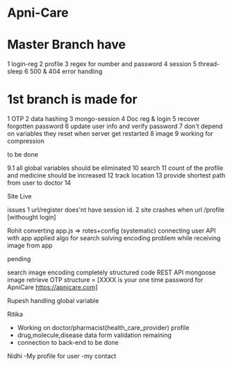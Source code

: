 # Apni-Care

# Master Branch have
1 login-reg
2 profile
3 regex for number and password
4 session
5 thread-sleep
6 500 & 404 error handling

# 1st branch is made for
1 OTP
2 data hashing
3 mongo-session
4 Doc reg & login
5 recover forgotten password
6 update user info and verify password
7 don't depend on variables they reset when server get restarted
8 image
9 working for compression

to be done

9.1 all global variables should be eliminated
10 search
11 count of the profile and medicine should be increased
12 track location
13 provide shortest path from user to doctor
14




Site Live

issues
1 url/register does'nt have session id.
2 site crashes when url /profile [withought login]

Rohit
converting app.js => rotes+config (systematic)
connecting user API with app
applied algo for search
solving encoding problem while receiving image from app



pending

search
image encoding
completely structured code
REST API
mongoose
image retrieve
OTP structure = [XXXX is your one time password for ApniCare https://apnicare.com]






Rupesh
handling global variable

















Ritika
- Working on doctor/pharmacist(health_care_provider) profile
- drug,molecule,disease data form validation remaining
- connection to back-end to be done















Nidhi
-My profile for user
-my contact























